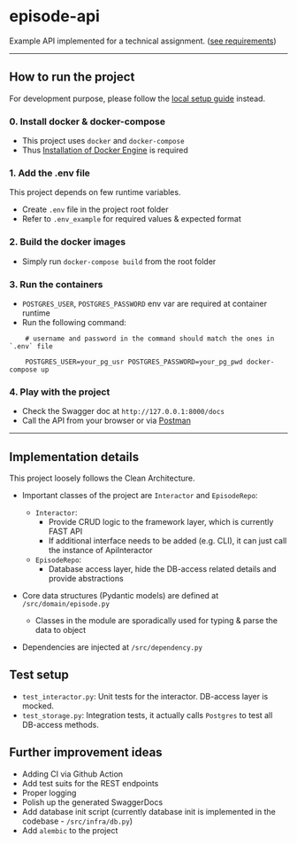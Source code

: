 # episode-api
Example API implemented for a technical assignment. ([see requirements](./docs/REQUIREMENT.md))

---

## How to run the project
For development purpose, please follow the [local setup guide](./docs/LOCALSETUP.md) instead.

### 0. Install docker & docker-compose
- This project uses `docker` and `docker-compose`
- Thus [Installation of Docker Engine](https://docs.docker.com/engine/install/) is required


### 1. Add the .env file 
This project depends on few runtime variables. 

- Create `.env` file in the project root folder
- Refer to `.env_example` for required values & expected format

### 2. Build the docker images
- Simply run `docker-compose build` from the root folder

### 3. Run the containers
- `POSTGRES_USER`, `POSTGRES_PASSWORD` env var are required at container runtime
- Run the following command:
```
    # username and password in the command should match the ones in `.env` file

    POSTGRES_USER=your_pg_usr POSTGRES_PASSWORD=your_pg_pwd docker-compose up 
```

### 4. Play with the project

- Check the Swagger doc at `http://127.0.0.1:8000/docs`
- Call the API from your browser or via [Postman](https://www.postman.com/s)

---

## Implementation details
This project loosely follows the Clean Architecture. 

- Important classes of the project are `Interactor` and `EpisodeRepo`:
    - `Interactor`: 
        - Provide CRUD logic to the framework layer, which is currently FAST API
        - If additional interface needs to be added (e.g. CLI), it can just call the instance of ApiInteractor 
    - `EpisodeRepo`:
        - Database access layer, hide the DB-access related details and provide abstractions

- Core data structures (Pydantic models) are defined at `/src/domain/episode.py` 
    - Classes in the module are sporadically used for typing & parse the data to object

- Dependencies are injected at `/src/dependency.py`

## Test setup
- `test_interactor.py`: Unit tests for the interactor. DB-access layer is mocked.
- `test_storage.py`: Integration tests, it actually calls `Postgres` to test all DB-access methods. 


## Further improvement ideas
- Adding CI via Github Action
- Add test suits for the REST endpoints
- Proper logging
- Polish up the generated SwaggerDocs
- Add database init script (currently database init is implemented in the codebase - `/src/infra/db.py`)
- Add `alembic` to the project

